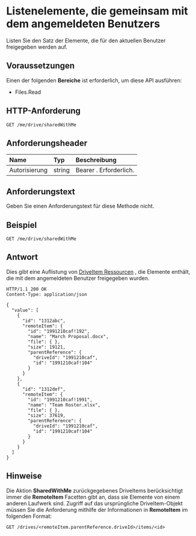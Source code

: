 # <a name="list-items-shared-with-the-signed-in-user"></a>Listenelemente, die gemeinsam mit dem angemeldeten Benutzers

Listen Sie den Satz der Elemente, die für den aktuellen Benutzer freigegeben werden auf.

## <a name="prerequisites"></a>Voraussetzungen
Einen der folgenden **Bereiche** ist erforderlich, um diese API ausführen:

  * Files.Read

## <a name="http-request"></a>HTTP-Anforderung

<!-- { "blockType": "ignored" } -->
```
GET /me/drive/sharedWithMe
```

## <a name="request-headers"></a>Anforderungsheader

| Name          | Typ   | Beschreibung                                                                                                                                                                                       |
|:--------------|:-------|:--------------------------------------------------------------------------------------------------------------------------------------------------------------------------------------------------|
| Autorisierung | string | Bearer <token>. Erforderlich.                                                                                                                                                                         |

## <a name="request-body"></a>Anforderungstext
Geben Sie einen Anforderungstext für diese Methode nicht.

## <a name="example"></a>Beispiel

<!-- { "blockType": "request", "name": "drive-sharedwithme", "scopes": "files.read" } -->
```http
GET /me/drive/sharedWithMe
```

## <a name="response"></a>Antwort

Dies gibt eine Auflistung von [DriveItem Ressourcen](../resources/driveitem.md) , die Elemente enthält, die mit dem angemeldeten Benutzer freigegeben wurden.


<!-- { "blockType": "response", "@odata.type": "microsoft.graph.driveItem", "isCollection": true, "truncated": true } -->
```http
HTTP/1.1 200 OK
Content-Type: application/json

{
  "value": [
    {
      "id": "1312abc",
      "remoteItem": {
        "id": "1991210caf!192",
        "name": "March Proposal.docx",
        "file": { },
        "size": 19121,
        "parentReference": {
          "driveId": "1991210caf",
          "id": "1991210caf!104"
        }
      }
    },
    {
      "id": "1312def",
      "remoteItem": {
        "id": "1991210caf!1991",
        "name": "Team Roster.xlsx",
        "file": { },
        "size": 37619,
        "parentReference": {
          "driveId": "1991210caf",
          "id": "1991210caf!104"
        }
      }
    }
  ]
}
```

## <a name="remarks"></a>Hinweise

Die Aktion **SharedWithMe** zurückgegebenes DriveItems berücksichtigt immer die **RemoteItem** Facetten gibt an, dass sie Elemente von einem anderen Laufwerk sind. Zugriff auf das ursprüngliche DriveItem-Objekt müssen Sie die Anforderung mithilfe der Informationen in **RemoteItem** im folgenden Format:

<!-- {"blockType": "ignored"} -->
```http
GET /drives/<remoteItem.parentReference.driveId>/items/<id>
```

<!-- {
  "type": "#page.annotation",
  "description": "Retrieve a list of files shared with the signed-in user.",
  "keywords": "sharedWithMe onedrive shared files",
  "section": "documentation",
  "tocPath": "OneDrive/Drive/Shared with me"
} -->
